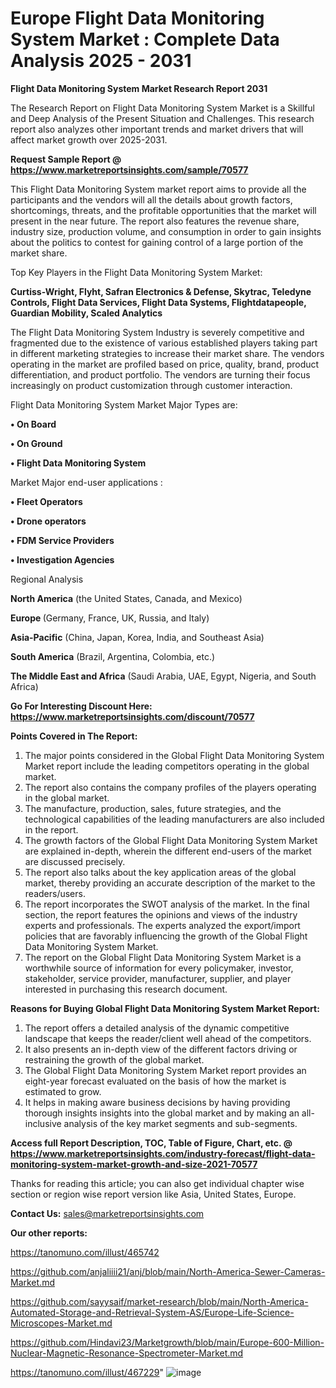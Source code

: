 # Europe Flight Data Monitoring System Market : Complete Data Analysis 2025 - 2031

<strong>Flight Data Monitoring System Market Research Report 2031</strong>

The Research Report on Flight Data Monitoring System Market is a Skillful and Deep Analysis of the Present Situation and Challenges. This research report also analyzes other important trends and market drivers that will affect market growth over 2025-2031.

<strong>Request Sample Report @ <a href=https://www.marketreportsinsights.com/sample/70577>https://www.marketreportsinsights.com/sample/70577</a></strong>

This Flight Data Monitoring System market report aims to provide all the participants and the vendors will all the details about growth factors, shortcomings, threats, and the profitable opportunities that the market will present in the near future. The report also features the revenue share, industry size, production volume, and consumption in order to gain insights about the politics to contest for gaining control of a large portion of the market share.

Top Key Players in the Flight Data Monitoring System Market:

<strong>Curtiss-Wright, Flyht, Safran Electronics & Defense, Skytrac, Teledyne Controls, Flight Data Services, Flight Data Systems, Flightdatapeople, Guardian Mobility, Scaled Analytics</strong>

The Flight Data Monitoring System Industry is severely competitive and fragmented due to the existence of various established players taking part in different marketing strategies to increase their market share. The vendors operating in the market are profiled based on price, quality, brand, product differentiation, and product portfolio. The vendors are turning their focus increasingly on product customization through customer interaction.

Flight Data Monitoring System Market Major Types are:

<strong>• On Board

• On Ground

• Flight Data Monitoring System</strong>

Market Major end-user applications :

<strong>• Fleet Operators

• Drone operators

• FDM Service Providers

• Investigation Agencies</strong>

Regional Analysis

</u><strong><b>North America</b></strong> (the United States, Canada, and Mexico)

<strong><b>Europe </b></strong>(Germany, France, UK, Russia, and Italy)

<strong><b>Asia-Pacific</b></strong> (China, Japan, Korea, India, and Southeast Asia)

<strong><b>South America</b></strong> (Brazil, Argentina, Colombia, etc.)

<strong><b>The Middle East and Africa</b></strong> (Saudi Arabia, UAE, Egypt, Nigeria, and South Africa)

<strong>Go For Interesting Discount Here: <a href=https://www.marketreportsinsights.com/discount/70577>https://www.marketreportsinsights.com/discount/70577</a></strong>

<strong>Points Covered in The Report:</strong>
<ol>
  <li>The major points considered in the Global Flight Data Monitoring System Market report include the leading competitors operating in the global market.</li>
  <li>The report also contains the company profiles of the players operating in the global market.</li>
  <li>The manufacture, production, sales, future strategies, and the technological capabilities of the leading manufacturers are also included in the report.</li>
  <li>The growth factors of the Global Flight Data Monitoring System Market are explained in-depth, wherein the different end-users of the market are discussed precisely.</li>
  <li>The report also talks about the key application areas of the global market, thereby providing an accurate description of the market to the readers/users.</li>
  <li>The report incorporates the SWOT analysis of the market. In the final section, the report features the opinions and views of the industry experts and professionals. The experts analyzed the export/import policies that are favorably influencing the growth of the Global Flight Data Monitoring System Market.</li>
  <li>The report on the Global Flight Data Monitoring System Market is a worthwhile source of information for every policymaker, investor, stakeholder, service provider, manufacturer, supplier, and player interested in purchasing this research document.</li>
</ol>
<strong>Reasons for Buying Global Flight Data Monitoring System Market Report:</strong>

<ol>
  <li>The report offers a detailed analysis of the dynamic competitive landscape that keeps the reader/client well ahead of the competitors.</li>
  <li>It also presents an in-depth view of the different factors driving or restraining the growth of the global market.</li>
  <li>The Global Flight Data Monitoring System Market report provides an eight-year forecast evaluated on the basis of how the market is estimated to grow.</li>
  <li>It helps in making aware business decisions by having providing thorough insights insights into the global market and by making an all-inclusive analysis of the key market segments and sub-segments.</li>
</ol>
<strong>Access full Report Description, TOC, Table of Figure, Chart, etc. @ <a href=https://www.marketreportsinsights.com/industry-forecast/flight-data-monitoring-system-market-growth-and-size-2021-70577>https://www.marketreportsinsights.com/industry-forecast/flight-data-monitoring-system-market-growth-and-size-2021-70577</a></strong>


Thanks for reading this article; you can also get individual chapter wise section or region wise report version like Asia, United States, Europe.

<strong>Contact Us:</strong>
sales@marketreportsinsights.com

<strong>Our other reports:</strong>

<a href=https://tanomuno.com/illust/465742>https://tanomuno.com/illust/465742</a>

<a href=https://github.com/anjaliiii21/anj/blob/main/North-America-Sewer-Cameras-Market.md>https://github.com/anjaliiii21/anj/blob/main/North-America-Sewer-Cameras-Market.md</a>

<a href=https://github.com/sayysaif/market-research/blob/main/North-America-Automated-Storage-and-Retrieval-System-AS/Europe-Life-Science-Microscopes-Market.md>https://github.com/sayysaif/market-research/blob/main/North-America-Automated-Storage-and-Retrieval-System-AS/Europe-Life-Science-Microscopes-Market.md</a>

<a href=https://github.com/Hindavi23/Marketgrowth/blob/main/Europe-600-Million-Nuclear-Magnetic-Resonance-Spectrometer-Market.md>https://github.com/Hindavi23/Marketgrowth/blob/main/Europe-600-Million-Nuclear-Magnetic-Resonance-Spectrometer-Market.md</a>

<a href=https://tanomuno.com/illust/467229>https://tanomuno.com/illust/467229</a>"
![image](https://github.com/user-attachments/assets/8dec900b-e749-461b-85a8-6390217177a0)
